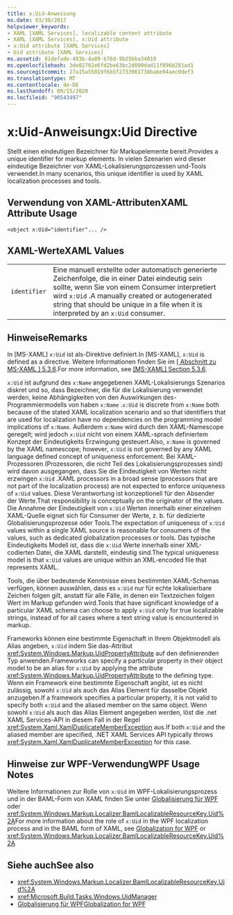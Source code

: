 ```yaml
---
title: x:Uid-Anweisung
ms.date: 03/30/2017
helpviewer_keywords:
- XAML [XAML Services], localizable content attribute
- XAML [XAML Services], x:Uid attribute
- x:Uid attribute [XAML Services]
- Uid attribute [XAML Services]
ms.assetid: 81defade-483b-4a89-b76d-9b25bba34010
ms.openlocfilehash: 3de02702e6fd2be63bc2d099dad11f896b281ad1
ms.sourcegitcommit: 27a15a55019f6b5f2733961738babe94aec0def3
ms.translationtype: MT
ms.contentlocale: de-DE
ms.lasthandoff: 09/15/2020
ms.locfileid: "90543497"
---
```

# <a name="xuid-directive"></a><span data-ttu-id="bc7b5-102">x:Uid-Anweisung</span><span class="sxs-lookup"><span data-stu-id="bc7b5-102">x:Uid Directive</span></span>

<span data-ttu-id="bc7b5-103">Stellt einen eindeutigen Bezeichner für Markupelemente bereit.</span><span class="sxs-lookup"><span data-stu-id="bc7b5-103">Provides a unique identifier for markup elements.</span></span> <span data-ttu-id="bc7b5-104">In vielen Szenarien wird dieser eindeutige Bezeichner von XAML-Lokalisierungsprozessen und-Tools verwendet.</span><span class="sxs-lookup"><span data-stu-id="bc7b5-104">In many scenarios, this unique identifier is used by XAML localization processes and tools.</span></span>

## <a name="xaml-attribute-usage"></a><span data-ttu-id="bc7b5-105">Verwendung von XAML-Attributen</span><span class="sxs-lookup"><span data-stu-id="bc7b5-105">XAML Attribute Usage</span></span>

```xaml
<object x:Uid="identifier"... />
```

## <a name="xaml-values"></a><span data-ttu-id="bc7b5-106">XAML-Werte</span><span class="sxs-lookup"><span data-stu-id="bc7b5-106">XAML Values</span></span>

|||
|-|-|
|`identifier`|<span data-ttu-id="bc7b5-107">Eine manuell erstellte oder automatisch generierte Zeichenfolge, die in einer Datei eindeutig sein sollte, wenn Sie von einem Consumer interpretiert wird `x:Uid` .</span><span class="sxs-lookup"><span data-stu-id="bc7b5-107">A manually created or autogenerated string that should be unique in a file when it is interpreted by an `x:Uid` consumer.</span></span>|

## <a name="remarks"></a><span data-ttu-id="bc7b5-108">Hinweise</span><span class="sxs-lookup"><span data-stu-id="bc7b5-108">Remarks</span></span>

<span data-ttu-id="bc7b5-109">In [MS-XAML] `x:Uid` ist als-Direktive definiert.</span><span class="sxs-lookup"><span data-stu-id="bc7b5-109">In [MS-XAML], `x:Uid` is defined as a directive.</span></span> <span data-ttu-id="bc7b5-110">Weitere Informationen finden Sie im [ \[ Abschnitt zu MS-XAML \] 5.3.6](/previous-versions/msp-n-p/ff650760(v=pandp.10)).</span><span class="sxs-lookup"><span data-stu-id="bc7b5-110">For more information, see [\[MS-XAML\] Section 5.3.6](/previous-versions/msp-n-p/ff650760(v=pandp.10)).</span></span>

<span data-ttu-id="bc7b5-111">`x:Uid` ist aufgrund des `x:Name` angegebenen XAML-Lokalisierungs Szenarios diskret und so, dass Bezeichner, die für die Lokalisierung verwendet werden, keine Abhängigkeiten von den Auswirkungen des-Programmiermodells von haben `x:Name` .</span><span class="sxs-lookup"><span data-stu-id="bc7b5-111">`x:Uid` is discrete from `x:Name` both because of the stated XAML localization scenario and so that identifiers that are used for localization have no dependencies on the programming model implications of `x:Name`.</span></span> <span data-ttu-id="bc7b5-112">Außerdem `x:Name` wird durch den XAML-Namescope geregelt; wird jedoch `x:Uid` nicht von einem XAML-sprach definiertem Konzept der Eindeutigkeits Erzwingung gesteuert.</span><span class="sxs-lookup"><span data-stu-id="bc7b5-112">Also, `x:Name` is governed by the XAML namescope; however, `x:Uid` is not governed by any XAML language defined concept of uniqueness enforcement.</span></span> <span data-ttu-id="bc7b5-113">Bei XAML-Prozessoren (Prozessoren, die nicht Teil des Lokalisierungsprozesses sind) wird davon ausgegangen, dass Sie die Eindeutigkeit von Werten nicht erzwingen `x:Uid` .</span><span class="sxs-lookup"><span data-stu-id="bc7b5-113">XAML processors in a broad sense (processors that are not part of the localization process) are not expected to enforce uniqueness of `x:Uid` values.</span></span> <span data-ttu-id="bc7b5-114">Diese Verantwortung ist konzeptionell für den Absender der Werte.</span><span class="sxs-lookup"><span data-stu-id="bc7b5-114">That responsibility is conceptually on the originator of the values.</span></span> <span data-ttu-id="bc7b5-115">Die Annahme der Eindeutigkeit von `x:Uid` Werten innerhalb einer einzelnen XAML-Quelle eignet sich für Consumer der Werte, z. b. für dedizierte Globalisierungsprozesse oder Tools.</span><span class="sxs-lookup"><span data-stu-id="bc7b5-115">The expectation of uniqueness of `x:Uid` values within a single XAML source is reasonable for consumers of the values, such as dedicated globalization processes or tools.</span></span> <span data-ttu-id="bc7b5-116">Das typische Eindeutigkeits Modell ist, dass die `x:Uid` Werte innerhalb einer XML-codierten Datei, die XAML darstellt, eindeutig sind.</span><span class="sxs-lookup"><span data-stu-id="bc7b5-116">The typical uniqueness model is that `x:Uid` values are unique within an XML-encoded file that represents XAML.</span></span>

<span data-ttu-id="bc7b5-117">Tools, die über bedeutende Kenntnisse eines bestimmten XAML-Schemas verfügen, können auswählen, dass es `x:Uid` nur für echte lokalisierbare Zeichen folgen gilt, anstatt für alle Fälle, in denen ein Textzeichen folgen Wert im Markup gefunden wird.</span><span class="sxs-lookup"><span data-stu-id="bc7b5-117">Tools that have significant knowledge of a particular XAML schema can choose to apply `x:Uid` only for true localizable strings, instead of for all cases where a text string value is encountered in markup.</span></span>

<span data-ttu-id="bc7b5-118">Frameworks können eine bestimmte Eigenschaft in Ihrem Objektmodell als Alias angeben, `x:Uid` indem Sie das-Attribut <xref:System.Windows.Markup.UidPropertyAttribute> auf den definierenden Typ anwenden.</span><span class="sxs-lookup"><span data-stu-id="bc7b5-118">Frameworks can specify a particular property in their object model to be an alias for `x:Uid` by applying the attribute <xref:System.Windows.Markup.UidPropertyAttribute> to the defining type.</span></span> <span data-ttu-id="bc7b5-119">Wenn ein Framework eine bestimmte Eigenschaft angibt, ist es nicht zulässig, sowohl `x:Uid` als auch das Alias Element für dasselbe Objekt anzugeben.</span><span class="sxs-lookup"><span data-stu-id="bc7b5-119">If a framework specifies a particular property, it is not valid to specify both `x:Uid` and the aliased member on the same object.</span></span> <span data-ttu-id="bc7b5-120">Wenn sowohl `x:Uid` als auch das Alias Element angegeben werden, löst die .net XAML Services-API in diesem Fall in der Regel <xref:System.Xaml.XamlDuplicateMemberException> aus.</span><span class="sxs-lookup"><span data-stu-id="bc7b5-120">If both `x:Uid` and the aliased member are specified, .NET XAML Services API typically throws <xref:System.Xaml.XamlDuplicateMemberException> for this case.</span></span>

## <a name="wpf-usage-notes"></a><span data-ttu-id="bc7b5-121">Hinweise zur WPF-Verwendung</span><span class="sxs-lookup"><span data-stu-id="bc7b5-121">WPF Usage Notes</span></span>

<span data-ttu-id="bc7b5-122">Weitere Informationen zur Rolle von `x:Uid` im WPF-Lokalisierungsprozess und in der BAML-Form von XAML finden Sie unter [Globalisierung für WPF](/dotnet/desktop/wpf/advanced/globalization-for-wpf) oder <xref:System.Windows.Markup.Localizer.BamlLocalizableResourceKey.Uid%2A></span><span class="sxs-lookup"><span data-stu-id="bc7b5-122">For more information about the role of `x:Uid` in the WPF localization process and in the BAML form of XAML, see [Globalization for WPF](/dotnet/desktop/wpf/advanced/globalization-for-wpf) or <xref:System.Windows.Markup.Localizer.BamlLocalizableResourceKey.Uid%2A></span></span>

## <a name="see-also"></a><span data-ttu-id="bc7b5-123">Siehe auch</span><span class="sxs-lookup"><span data-stu-id="bc7b5-123">See also</span></span>

- <xref:System.Windows.Markup.Localizer.BamlLocalizableResourceKey.Uid%2A>
- <xref:Microsoft.Build.Tasks.Windows.UidManager>
- [<span data-ttu-id="bc7b5-124">Globalisierung für WPF</span><span class="sxs-lookup"><span data-stu-id="bc7b5-124">Globalization for WPF</span></span>](/dotnet/desktop/wpf/advanced/globalization-for-wpf)
